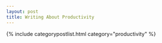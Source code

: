 ```yaml
---
layout: post
title: Writing About Productivity
---
```


{% include categorypostlist.html category="productivity" %}

